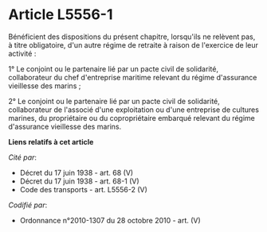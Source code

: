 # Article L5556-1

Bénéficient des dispositions du présent chapitre, lorsqu'ils ne relèvent pas, à titre obligatoire, d'un autre régime de
retraite à raison de l'exercice de leur activité :

1° Le conjoint ou le partenaire lié par un pacte civil de solidarité, collaborateur du chef d'entreprise maritime relevant du
régime d'assurance vieillesse des marins ;

2° Le conjoint ou le partenaire lié par un pacte civil de solidarité, collaborateur de l'associé d'une exploitation ou d'une
entreprise de cultures marines, du propriétaire ou du copropriétaire embarqué relevant du régime d'assurance vieillesse des
marins.

**Liens relatifs à cet article**

_Cité par_:

  - Décret du 17 juin 1938 - art. 68 (V)
  - Décret du 17 juin 1938 - art. 68-1 (V)
  - Code des transports - art. L5556-2 (V)

_Codifié par_:

  - Ordonnance n°2010-1307 du 28 octobre 2010 - art. (V)
